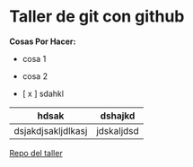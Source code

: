 # Taller de git con github

**Cosas Por Hacer:**
- cosa 1
- cosa 2

- [ x ] sdahkl

| hdsak | dshajkd |
|-------|---------|
|dsjakdjsakljdlkasj| jdskaljdsd|

[Repo del taller](https://github.com/ElWazy/taller-git-github)
